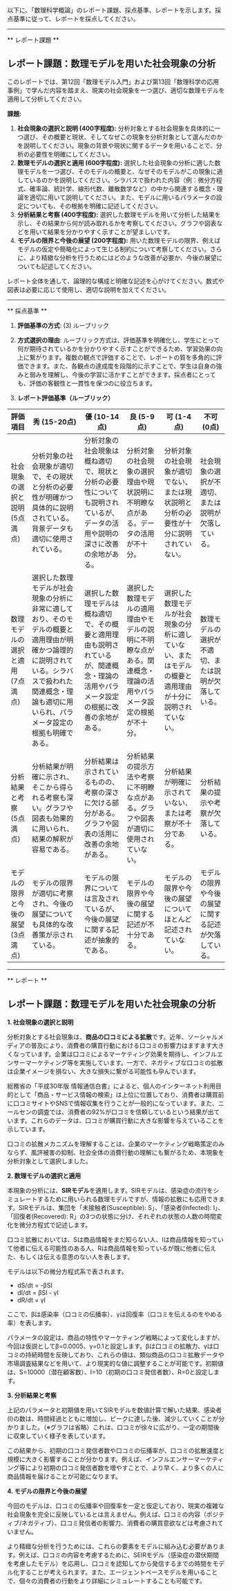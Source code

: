 以下に、「数理科学概論」のレポート課題、採点基準、レポートを示します。採点基準に従って、レポートを採点してください。

---------------------------------------
** レポート課題 **

## レポート課題：数理モデルを用いた社会現象の分析

このレポートでは、第12回「数理モデル入門」および第13回「数理科学の応用事例」で学んだ内容を踏まえ、現実の社会現象を一つ選び、適切な数理モデルを適用して分析してください。

**課題:**

1. **社会現象の選択と説明 (400字程度):**  分析対象とする社会現象を具体的に一つ選び、その概要と現状、そしてなぜこの現象を分析対象として選んだのかを説明してください。現象の背景や現状に関するデータを用いることで、分析の必要性を明確にしてください。
2. **数理モデルの選択と適用 (600字程度):**  選択した社会現象の分析に適した数理モデルを一つ選び、そのモデルの概要と、なぜそのモデルがこの現象に適しているのかを説明してください。シラバスで扱われた内容（例：微分方程式、確率論、統計学、線形代数、離散数学など）の中から関連する概念・理論を適切に用いて説明してください。また、モデルに用いるパラメータの設定についても、その根拠を明確に記述してください。
3. **分析結果と考察 (400字程度):**  選択した数理モデルを用いて分析した結果を示し、その結果から何が読み取れるかを考察してください。グラフや図表などを用いて結果を分かりやすく示すことが望ましいです。
4. **モデルの限界と今後の展望 (200字程度):**  用いた数理モデルの限界、例えばモデルの仮定や簡略化によって生じる制約について考察してください。さらに、より精緻な分析を行うためにはどのような改善が必要か、今後の展望についても記述してください。


レポート全体を通して、論理的な構成と明確な記述を心がけてください。数式や図表は必要に応じて使用し、適切な説明を加えてください。




---------------------------------------
** 採点基準 **

1. **評価基準の方式**: (3) ルーブリック

2. **方式選択の理由**: ルーブリック方式は、評価基準を明確化し、学生にとって何が期待されているかを分かりやすく示すことができるため、学習効果の向上に繋がります。複数の観点で評価することで、レポートの質を多角的に評価できます。また、各観点の達成度を段階的に示すことで、学生は自身の強みと弱みを理解し、今後の学習に活かすことができます。採点者にとっても、評価の客観性と一貫性を保つのに役立ちます。

3. **レポート評価基準（ルーブリック）**

| 評価項目 | 秀 (15-20点) | 優 (10-14点) | 良 (5-9点) | 可 (1-4点) | 不可 (0点) |
|---|---|---|---|---|---|
| 社会現象の選択と説明 (5点満点) | 分析対象の社会現象が適切で、その現状と分析の必要性が明確かつ具体的に説明されている。背景データも適切に使用されている。 | 分析対象の社会現象は概ね適切で、現状と分析の必要性についても説明されているが、データの活用や説明の深さに改善の余地がある。 | 分析対象の社会現象の選択理由や現状説明に不明瞭な点がある。データの活用が不十分。 | 分析対象の社会現象が適切でない、または現状説明と分析の必要性が十分に説明されていない。 | 社会現象の選択が不適切、または説明が欠落している。 |
| 数理モデルの選択と適用 (7点満点) | 選択した数理モデルが社会現象の分析に非常に適しており、そのモデルの概要と適用理由が明確かつ論理的に説明されている。シラバスで扱われた関連概念・理論も適切に用いられ、パラメータ設定の根拠も明確である。 | 選択した数理モデルは概ね適切で、その概要と適用理由も説明されているが、関連概念・理論の活用やパラメータ設定の根拠に改善の余地がある。 | 選択した数理モデルの適用理由やモデルの説明に不明瞭な点がある。関連概念・理論の活用やパラメータ設定の根拠が不十分。 | 選択した数理モデルが社会現象の分析に適していない、またはモデルの概要と適用理由が十分に説明されていない。 | 数理モデルの選択が不適切、または説明が欠落している。 |
| 分析結果と考察 (5点満点) | 分析結果が明確に示され、そこから得られる考察も深い。グラフや図表も効果的に用いられ、結果の解釈が容易である。 | 分析結果は示されているものの、考察の深さに欠ける部分がある。グラフや図表の活用に改善の余地がある。 | 分析結果の提示方法や考察に不明瞭な点がある。グラフや図表が適切に使用されていない。 | 分析結果が明確に示されていない、または考察が不十分である。 | 分析結果の提示や考察が欠落している。 |
| モデルの限界と今後の展望 (3点満点) | モデルの限界が適切に考察され、今後の展望についても具体的な改善策が示されている。 | モデルの限界については言及されているが、今後の展望に関する記述が抽象的である。 | モデルの限界や今後の展望に関する記述が不十分である。 | モデルの限界や今後の展望についてほとんど記述されていない。 | モデルの限界や今後の展望に関する記述が欠落している。 |


---------------------------------------
** レポート **
## レポート課題：数理モデルを用いた社会現象の分析

**1. 社会現象の選択と説明**

分析対象とする社会現象は、**商品の口コミによる拡散**です。近年、ソーシャルメディアの普及により、消費者の購買行動における口コミの影響力はますます大きくなっています。企業は口コミによるマーケティング効果を期待し、インフルエンサーマーケティング等を実施しています。一方で、ネガティブな口コミの拡散は企業イメージを損ない、大きな損失に繋がる可能性も孕んでいます。

総務省の「平成30年版 情報通信白書」によると、個人のインターネット利用目的として「商品・サービス情報の検索」は上位に位置しており、消費者は購買前に口コミサイトやSNSで情報収集を行うことが一般的になっています。また、ニールセンの調査では、消費者の92%が口コミを信頼しているという結果が出ています。これらのデータは、口コミが購買行動に大きな影響を与えていることを示しています。

口コミの拡散メカニズムを理解することは、企業のマーケティング戦略策定のみならず、風評被害の抑制、社会全体の消費行動の理解にも繋がるため、本現象を分析対象として選択しました。


**2. 数理モデルの選択と適用**

本現象の分析には、**SIRモデル**を適用します。SIRモデルは、感染症の流行をシミュレートするために用いられる数理モデルですが、情報の拡散にも応用できます。SIRモデルは、集団を「未接触者(Susceptible): S」、「感染者(Infected): I」、「回復者(Recovered): R」の3つの状態に分け、それぞれの状態の人数の時間変化を微分方程式で記述します。

口コミ拡散においては、Sは商品情報をまだ知らない人、Iは商品情報を知っていて他者に伝える可能性のある人、Rは商品情報を知っているが既に他者に伝えた、もしくは伝える意思のない人を表します。

モデルは以下の微分方程式系で表されます。

* dS/dt = -βSI
* dI/dt = βSI - γI
* dR/dt = γI

ここで、βは感染率（口コミの伝播率）、γは回復率（口コミを伝えるのをやめる率）を表します。

パラメータの設定は、商品の特性やマーケティング戦略によって変化しますが、今回は仮説としてβ=0.0005、γ=0.1と設定します。βは口コミの拡散力、γは口コミの持続時間を反映しており、これらの値は、類似商品の口コミ拡散データや市場調査結果などを用いて、より現実的な値に調整することが可能です。初期値は、S=10000（潜在顧客数）、I=10（初期の口コミ発信者数）、R=0と設定します。


**3. 分析結果と考察**

上記のパラメータと初期値を用いてSIRモデルを数値計算で解いた結果、感染者(I)の数は、時間経過とともに増加し、ピークに達した後、減少していくことが分かりました。（※グラフは省略）これは、口コミが徐々に広がり、一定の期間後に収束していく様子を表しています。

この結果から、初期の口コミ発信者数や口コミの伝播率が、口コミの拡散速度と規模に大きく影響することが分かります。例えば、インフルエンサーマーケティング等により初期の口コミ発信者数を増やすことで、より早く、より多くの人に商品情報を届けることが可能になります。


**4. モデルの限界と今後の展望**

今回のモデルは、口コミの伝播率や回復率を一定と仮定しており、現実の複雑な社会現象を完全に反映しているとは言えません。例えば、口コミの内容（ポジティブ/ネガティブ）、口コミ発信者の影響力、消費者の購買意欲などは考慮されていません。

より精緻な分析を行うためには、これらの要素をモデルに組み込む必要があります。例えば、口コミの内容を考慮するために、SEIRモデル（感染症の潜伏期間を考慮したモデル）を応用し、口コミを認知してから発信するまでの時間をモデル化することが考えられます。また、エージェントベースモデルを用いることで、個々の消費者の行動をより詳細にシミュレートすることも可能です。


